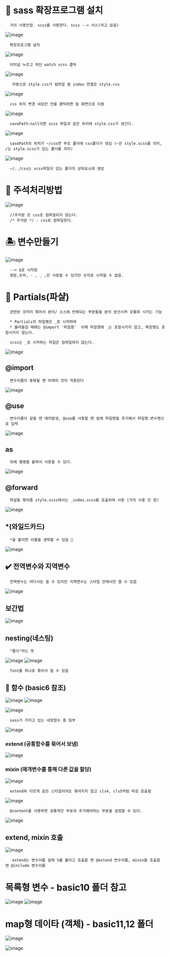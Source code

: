 # 🎀 sass 확장프로그램 설치
      거의 사용안함. scss를 사용한다. scss --> 사스(라고 읽음)
![image](https://github.com/hyejin192/sass/assets/129017064/0c9c7cb8-ce41-42e2-8031-3731c00571bc)

      확장프로그램 설치
![image](https://github.com/hyejin192/sass/assets/129017064/bed598ea-4ee1-4ec9-b247-fc33b665b5b8)

      터미널 누르고 하단 watch scss 클릭

![image](https://github.com/hyejin192/sass/assets/129017064/4f9a0520-04c4-45c1-a048-85091b029eb6)

       자동으로 style.css가 컴파일 됨 index 연결은 style.css

![image](https://github.com/hyejin192/sass/assets/129017064/2707ee28-6159-486f-a038-f293fd4946ca)

      css 위치 변경 네모칸 안을 클릭하면 밑 화면으로 이동

![image](https://github.com/hyejin192/sass/assets/129017064/b29a10f1-7a7a-4852-a220-aa295f64c96c)

      savaPath:null이면 scss 파일과 같은 위치에 style.css가 생긴다.

![image](https://github.com/hyejin192/sass/assets/129017064/68f83bc3-d03a-43fa-9a3e-6bd352dad30b)

      savaPath의 위치가 ~/css면 부모 폴더에 css폴더가 생김 (~은 style.scss를 의미, /는 style.scss가 있는 폴더를 의미)
      
![image](https://github.com/hyejin192/sass/assets/129017064/da04f562-ee4a-4ba9-80bc-266c4d71586b)

      ~/../css는 scss파일이 있는 폴더의 상위요소에 생성
      
#  🔎 주석처리방법
      
![image](https://github.com/hyejin192/sass/assets/129017064/0b02ff1e-9477-45c7-98ec-5c003696b0a8)

      //주석문 은 css로 컴파일되지 않는다.
      /* 주석문 */ : css로 컴파일된다.
      
# 🏝️ 변수만들기 

![image](https://github.com/hyejin192/sass/assets/129017064/c6f00b67-8629-44dc-8f70-5fbf0e583cd4)

      
      --> $로 시작함 
      영문,숫자, - , _ ,만 사용할 수 있지만 숫자로 시작할 수 없음.
      
# 💜 Partials(파샬)
      
      관련된 것끼리 묶어서 분리/ 소스에 반복되는 부분들을 분리 분산시켜 모듈화 시키는 기능
      
      * Partials의 파일명은 _로 시작하며
      * 불러들일 때에는 @import '파일명'  이때 파일명에 _는 포함시키지 않고, 확장명도 포함시키지 않는다.
      
      scss는 _로 시작하는 파일은 컴파일하지 않는다.
      
![image](https://github.com/hyejin192/sass/assets/129017064/a6307cc0-94b6-4c40-8db5-67fc890b6084)

## @import

      변수이름이 중복될 땐 아래의 것이 적용된다
![image](https://github.com/hyejin192/sass/assets/129017064/3824ee23-de64-4e00-aa4e-893c98096a99)


## @use 

      변수이름이 같을 땐 에러발생, @use를 사용할 땐 앞에 파일명을 추가해서 파일명.변수명으로 입력
![image](https://github.com/hyejin192/sass/assets/129017064/2fd8e86d-a7c5-45b4-a5b0-6fd1cabfe6a6)

## as 
      
      뒤에 별명을 붙여서 사용할 수 있다.
![image](https://github.com/hyejin192/sass/assets/129017064/73afc17f-64e3-4f28-a4d5-1936d523c8e1)

## @forward

      파샬을 묶어줌 style.scss에서는 _index.scss를 호출하여 사용 (거의 사용 안 함)
![image](https://github.com/hyejin192/sass/assets/129017064/1dc4d20d-9b4e-48d0-bf9e-527b361700f1)

## *(와일드카드)

      *을 붙이면 이름을 생략할 수 있음 🌟
![image](https://github.com/hyejin192/sass/assets/129017064/db694a50-89df-453a-9872-e3cd513848de)

##  ✔️ 전역변수와 지역변수
      
      전역변수는 어디서든 쓸 수 있지만 지역변수는 스타일 안에서만 쓸 수 있음
![image](https://github.com/hyejin192/sass/assets/129017064/7510ed27-a713-4d7f-a275-7a034c889777)

## 보간법 

![image](https://github.com/hyejin192/sass/assets/129017064/1b91249a-848a-4769-be8b-240e4f194f48)

## nesting(네스팅)

      "품다"라는 뜻
![image](https://github.com/hyejin192/sass/assets/129017064/f0d618b9-9029-4ec0-b759-1557683d9f18)
![image](https://github.com/hyejin192/sass/assets/129017064/d0270be5-8488-44a7-9bda-3bc4b633fdba)

      font를 하나로 묶어서 쓸 수 있음 
      
## 🤯 함수 (basic6 참조)
![image](https://github.com/hyejin192/sass/assets/129017064/701ca4fb-869a-419b-9cc2-e4ead32212a2)
![image](https://github.com/hyejin192/sass/assets/129017064/775ea52c-8fa2-44ec-a966-9acfa9f6e8a3)

![image](https://github.com/hyejin192/sass/assets/129017064/93c23618-b840-422d-b01d-105c55ca29e4)

      sass가 가지고 있는 내장함수 중 일부

![image](https://github.com/hyejin192/sass/assets/129017064/a2c841c7-cdb4-4019-a8af-0d7bdc8ae154)

### extend (공통함수를 묶어서 보냄)
![image](https://github.com/hyejin192/sass/assets/129017064/04310e10-a286-4383-bc58-e6536477d920)

     
### mixin (매개변수를 통해 다른 값을 할당)
![image](https://github.com/hyejin192/sass/assets/129017064/f9044134-7770-4e3e-b11e-3eab04ca5f64)

      extend와 다르게 같은 스타일이어도 묶어지지 않고 cls4, cls5처럼 따로 호출됨
      
 ![image](https://github.com/hyejin192/sass/assets/129017064/6f4b0424-c6b9-419a-9b74-a14215d5322f)

      @content를 사용하면 공통적인 부분과 추가해야하는 부분을 설정할 수 있다.
      
 ![image](https://github.com/hyejin192/sass/assets/129017064/bd08a1c2-f4b6-4f11-a570-3c6c7cf9035f)
 
 ## extend, mixin 호출
![image](https://github.com/hyejin192/sass/assets/129017064/a131c562-a7ab-4a4a-a9c4-a23f53f34fc9)

       extend는 변수이름 앞에 %를 붙이고 호출할 땐 @extend 변수이름, minin을 호출할 땐 @include 변수이름
       
# 목록형 변수 - basic10 폴더 참고
![image](https://github.com/hyejin192/sass/assets/129017064/1be19f52-4e6b-444b-a55f-cfe1791b840a)
![image](https://github.com/hyejin192/sass/assets/129017064/83683da5-47ac-422a-9a85-64785c379252)

# map형 데이타 (객체) - basic11,12 폴더 
![image](https://github.com/hyejin192/sass/assets/129017064/d5196437-9a5d-413b-b540-958a1c3d0e01)

![image](https://github.com/hyejin192/sass/assets/129017064/de131b63-893b-4e18-a5ba-431c8d19bc69)



      















      
      
 
   
